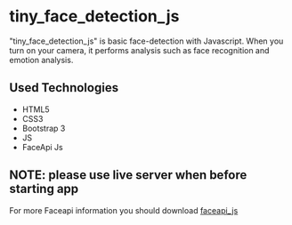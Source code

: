 # tiny_face_detection_js
"tiny_face_detection_js"  is basic face-detection with Javascript.
When you turn on your camera, it performs analysis such as face recognition and emotion analysis.

## Used Technologies
* HTML5
* CSS3
* Bootstrap 3
* JS
* FaceApi Js


## NOTE: please use live server when before starting app

For more Faceapi information you should download  [faceapi_js](https://github.com/justadudewhohacks/face-api.js/#features)



 
